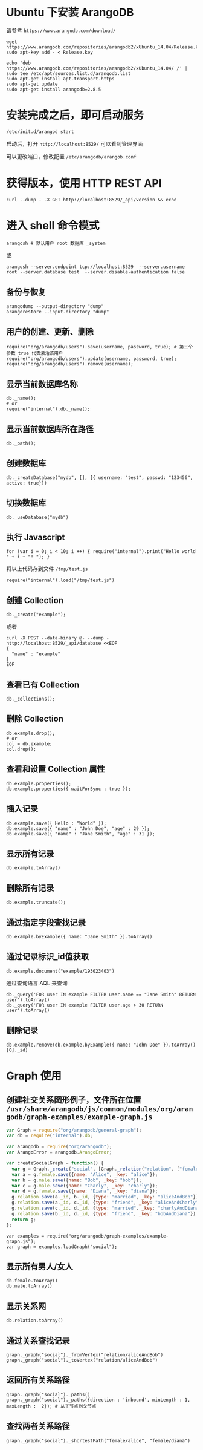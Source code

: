 # Ubuntu 下安装 ArangoDB

请参考 `https://www.arangodb.com/download/`

```shell
wget https://www.arangodb.com/repositories/arangodb2/xUbuntu_14.04/Release.key
sudo apt-key add - < Release.key

echo 'deb https://www.arangodb.com/repositories/arangodb2/xUbuntu_14.04/ /' | sudo tee /etc/apt/sources.list.d/arangodb.list
sudo apt-get install apt-transport-https
sudo apt-get update
sudo apt-get install arangodb=2.8.5
```

# 安装完成之后，即可启动服务

```shell
/etc/init.d/arangod start
```

启动后，打开 `http://localhost:8529/` 可以看到管理界面

可以更改端口，修改配置 `/etc/arangodb/arangob.conf`

# 获得版本，使用 HTTP REST API

```shell
curl --dump - -X GET http://localhost:8529/_api/version && echo
```

# 进入 shell 命令模式

```shell
arangosh # 默认用户 root 数据库 _system
```
或
```shell
arangosh --server.endpoint tcp://localhost:8529  --server.username root --server.database test  --server.disable-authentication false
```

## 备份与恢复
```shell
arangodump --output-directory "dump"
arangorestore --input-directory "dump"
```

## 用户的创建、更新、删除
```shell
require("org/arangodb/users").save(username, password, true); # 第三个参数 true 代表激活该用户
require("org/arangodb/users").update(username, password, true);
require("org/arangodb/users").remove(username);
```

## 显示当前数据库名称

```shell
db._name();
# or
require("internal").db._name();
```

## 显示当前数据库所在路径
```shell
db._path();
```

## 创建数据库
```shell
db._createDatabase("mydb", [], [{ username: "test", passwd: "123456", active: true}])
```

## 切换数据库
```shell
db._useDatabase("mydb")
```

## 执行 Javascript
```shell
for (var i = 0; i < 10; i ++) { require("internal").print("Hello world " + i + "! "); }
```

将以上代码存到文件 `/tmp/test.js`

```shell
require("internal").load("/tmp/test.js") 
```

## 创建 Collection
```shell
db._create("example");
```
或者
```shell
curl -X POST --data-binary @- --dump - http://localhost:8529/_api/database <<EOF
{ 
  "name" : "example" 
}
EOF
```

## 查看已有 Collection
```shell
db._collections();
```

## 删除 Collection
```shell
db.example.drop();
# or
col = db.example;
col.drop();
```

## 查看和设置 Collection 属性
```shell
db.example.properties();
db.example.properties({ waitForSync : true });
```

## 插入记录
```shell
db.example.save({ Hello : "World" });
db.example.save({ "name" : "John Doe", "age" : 29 });
db.example.save({ "name" : "Jane Smith", "age" : 31 });
```

## 显示所有记录
```shell
db.example.toArray()
```

## 删除所有记录
```shell
db.example.truncate();
```

## 通过指定字段查找记录
```shell
db.example.byExample({ name: "Jane Smith" }).toArray()
```
## 通过记录标识_id值获取
```shell
db.example.document("example/193023403")
```
通过查询语言 AQL 来查询
```shell
db._query('FOR user IN example FILTER user.name == "Jane Smith" RETURN user').toArray()
db._query('FOR user IN example FILTER user.age > 30 RETURN user').toArray()
```

## 删除记录
```shell
db.example.remove(db.example.byExample({ name: "John Doe" }).toArray()[0]._id)
```

# Graph 使用

## 创建社交关系图形例子，文件所在位置 `/usr/share/arangodb/js/common/modules/org/arangodb/graph-examples/example-graph.js`
```js
var Graph = require("org/arangodb/general-graph");
var db = require("internal").db;

var arangodb = require("org/arangodb");
var ArangoError = arangodb.ArangoError;

var createSocialGraph = function() {
  var g = Graph._create("social", [Graph._relation("relation", ["female", "male"], ["female", "male"])]);
  var a = g.female.save({name: "Alice", _key: "alice"});
  var b = g.male.save({name: "Bob", _key: "bob"});
  var c = g.male.save({name: "Charly", _key: "charly"});
  var d = g.female.save({name: "Diana", _key: "diana"});
  g.relation.save(a._id, b._id, {type: "married", _key: "aliceAndBob"});
  g.relation.save(a._id, c._id, {type: "friend", _key: "aliceAndCharly"});
  g.relation.save(c._id, d._id, {type: "married", _key: "charlyAndDiana"});
  g.relation.save(b._id, d._id, {type: "friend", _key: "bobAndDiana"});
  return g;
};
```

```shell
var examples = require("org/arangodb/graph-examples/example-graph.js");
var graph = examples.loadGraph("social");
```

## 显示所有男人/女人
```shell
db.female.toArray()
db.male.toArray()
```

## 显示关系网

```shell
db.relation.toArray()
```

## 通过关系查找记录
```shell
graph._graph("social")._fromVertex("relation/aliceAndBob")
graph._graph("social")._toVertex("relation/aliceAndBob")
```

## 返回所有关系路径
```shell
graph._graph("social")._paths()
graph._graph("social")._paths({direction : 'inbound', minLength : 1, maxLength :  2}); # 从子节点到父节点
```

## 查找两者关系路径
```shell
graph._graph("social")._shortestPath("female/alice", "female/diana")
```